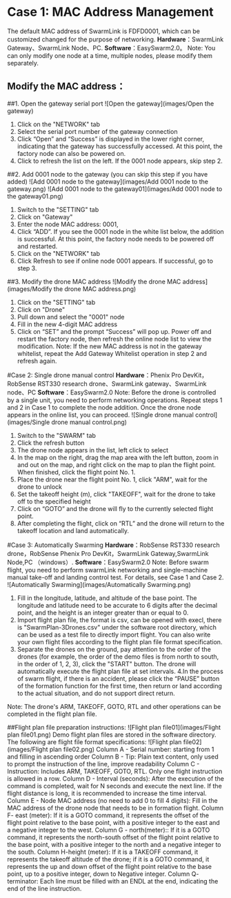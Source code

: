 # Case 1: MAC Address Management

The default MAC address of SwarmLink is FDFD0001, which can be customized changed for the purpose of networking. 
**Hardware**：SwarmLink Gateway、SwarmLink Node、PC.
**Software**：EasySwarm2.0。
Note: You can only modify one node at a time, multiple nodes, please modify them separately.

## Modify the MAC address：
##1. Open the gateway serial port
![Open the gateway](images/Open the gateway)
1. Click on the "NETWORK" tab
2. Select the serial port number of the gateway connection
3. Click “Open” and “Success” is displayed in the lower right corner, indicating that the gateway has successfully accessed. At this point, the factory node can also be powered on.
4. Click to refresh the list on the left. If the 0001 node appears, skip step 2.

##2. Add 0001 node to the gateway (you can skip this step if you have added)
![Add 0001 node to the gateway](images/Add 0001 node to the gateway.png)
![Add 0001 node to the gateway01](images/Add 0001 node to the gateway01.png)
1. Switch to the "SETTING" tab
2. Click on "Gateway"
3. Enter the node MAC address: 0001,
4. Click “ADD”. If you see the 0001 node in the white list below, the addition is successful. At this point, the factory node needs to be powered off and restarted.
5. Click on the "NETWORK" tab
6. Click Refresh to see if online node 0001 appears. If successful, go to step 3.

##3. Modify the drone MAC address
![Modify the drone MAC address](images/Modify the drone MAC address.png)
1. Click on the "SETTING" tab
2. Click on "Drone"
3. Pull down and select the "0001" node
4. Fill in the new 4-digit MAC address
5. Click on “SET” and the prompt “Success” will pop up. Power off and restart the factory node, then refresh the online node list to view the modification.
Note: If the new MAC address is not in the gateway whitelist, repeat the Add Gateway Whitelist operation in step 2 and refresh again.

#Case 2: Single drone manual control
**Hardware**：Phenix Pro DevKit，RobSense RST330 research drone、SwarmLink gateway、SwarmLink node、PC
**Software**：EasySwarm2.0
Note: Before the drone is controlled by a single unit, you need to perform networking operations. Repeat steps 1 and 2 in Case 1 to complete the node addition. Once the drone node appears in the online list, you can proceed.
![Single drone manual control](images/Single drone manual control.png)
1. Switch to the "SWARM" tab
2. Click the refresh button
3. The drone node appears in the list, left click to select
4. In the map on the right, drag the map area with the left button, zoom in and out on the map, and right click on the map to plan the flight point. When finished, click the flight point No. 1.
5. Place the drone near the flight point No. 1, click "ARM", wait for the drone to unlock
6. Set the takeoff height (m), click "TAKEOFF", wait for the drone to take off to the specified height
7. Click on “GOTO” and the drone will fly to the currently selected flight point.
8. After completing the flight, click on “RTL” and the drone will return to the takeoff location and land automatically.

#Case 3: Automatically Swarming
**Hardware**：RobSense RST330 research drone，RobSense Phenix Pro DevKit，SwarmLink Gateway,SwarmLink Node,PC （windows）.
**Software**：EasySwarm2.0
Note: Before swarm flight, you need to perform swarmLink networking and single-machine manual take-off and landing control test. For details, see Case 1 and Case 2.
![Automatically Swarming](images/Automatically Swarming.png)
1. Fill in the longitude, latitude, and altitude of the base point. The longitude and latitude need to be accurate to 6 digits after the decimal point, and the height is an integer greater than or equal to 0.
2. Import flight plan file, the format is csv, can be opened with execl, there is "SwarmPlan-3Drones.csv" under the software root directory, which can be used as a test file to directly import flight. You can also write your own flight files according to the flight plan file format specification.
3. Separate the drones on the ground, pay attention to the order of the drones (for example, the order of the demo files is from north to south, in the order of 1, 2, 3), click the "START" button. The drone will automatically execute the flight plan file at set intervals.
4.In the process of swarm flight, if there is an accident, please click the “PAUSE” button of the formation function for the first time, then return or land according to the actual situation, and do not support direct return.

Note: The drone's ARM, TAKEOFF, GOTO, RTL and other operations can be completed in the flight plan file.

##Flight plan file preparation instructions:
![Flight plan file01](images/Flight plan file01.png)
Demo flight plan files are stored in the software directory. The following are flight file format specifications:
![Flight plan file02](images/Flight plan file02.png)
Column A - Serial number: starting from 1 and filling in ascending order
Column B - Tip: Plain text content, only used to prompt the instruction of the line, improve readability
Column C - Instruction: Includes ARM, TAKEOFF, GOTO, RTL. Only one flight instruction is allowed in a row.
Column D - Interval (seconds): After the execution of the command is completed, wait for N seconds and execute the next line. If the flight distance is long, it is recommended to increase the time interval.
Column E - Node MAC address (no need to add 0 to fill 4 digits): Fill in the MAC address of the drone node that needs to be in formation flight.
Column F- east (meter): If it is a GOTO command, it represents the offset of the flight point relative to the base point, with a positive integer to the east and a negative integer to the west.
Column G - north(meter):: If it is a GOTO command, it represents the north-south offset of the flight point relative to the base point, with a positive integer to the north and a negative integer to the south.
Column H-height (meter): If it is a TAKEOFF command, it represents the takeoff altitude of the drone; if it is a GOTO command, it represents the up and down offset of the flight point relative to the base point, up to a positive integer, down to Negative integer.
Column Q- terminator: Each line must be filled with an ENDL at the end, indicating the end of the line instruction.
